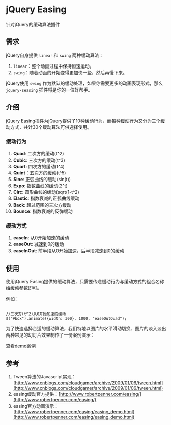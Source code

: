 # jQuery Easing

针对jQuery的缓动算法插件

## 需求

jQuery自身提供 `linear` 和 `swing` 两种缓动算法：

1. `linear`：整个动画过程中保持恒速运动。
2. `swing`：随着动画的开始变得更加快一些，然后再慢下来。

jQuery使用 `swing` 作为默认的缓动处理，如果你需要更多的动画表现形式，那么 `jquery-seasing` 插件将是你的一位好帮手。

## 介绍

jQuery Easing插件为jQuery提供了10种缓动行为，而每种缓动行为又分为三个缓动方式，共计30个缓动算法可供选择使用。

### 缓动行为

1. **Quad**: 二次方的缓动(t^2)
2. **Cubic**: 三次方的缓动(t^3)
3. **Quart**: 四次方的缓动(t^4)
4. **Quint**：五次方的缓动(t^5)
5. **Sine**: 正弧曲线的缓动(sin(t))
6. **Expo**: 指数曲线的缓动(2^t)
7. **Circ**: 圆形曲线的缓动(sqrt(1-t^2)
8. **Elastic**: 指数衰减的正弧曲线缓动
9. **Back**: 超过范围的三次方缓动
10. **Bounce**: 指数衰减的反弹缓动

### 缓动方式

1. **easeIn**: 从0开始加速的缓动
2. **easeOut**: 减速到0的缓动
3. **easeInOut**: 前半段从0开始加速，后半段减速到0的缓动


## 使用

使用jQuery Easing提供的缓动算法，只需要传递缓动行为与缓动方式的组合名称给缓动参数即可。

例如：

```JS

//二次方(t^2)从0开始加速的缓动
$("#box").animate({width: 300}, 1000, "easeOutQuad");

```

为了快速选择合适的缓动算法，我们特地以图片的水平滑动切换、图片的淡入淡出两种常见的幻灯片效果制作了一份案例演示：

[查看demo案例](//htmlpreview.github.io/?https://github.com/springlong/jquery-easing/blob/master/demo/easing.html)

## 参考

1. Tween算法的Javascript实现：[http://www.cnblogs.com/cloudgamer/archive/2009/01/06/tween.html](http://www.cnblogs.com/cloudgamer/archive/2009/01/06/tween.html)
2. easing缓动官方提供：[http://www.robertpenner.com/easing/](http://www.robertpenner.com/easing/)
3. easing官方动画演示：[http://www.robertpenner.com/easing/easing_demo.html](http://www.robertpenner.com/easing/easing_demo.html)